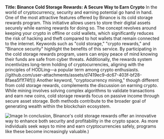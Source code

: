 **Title: Binance Cold Storage Rewards: A Secure Way to Earn Crypto**
In the world of cryptocurrency, security and earning potential go hand in hand. One of the most attractive features offered by Binance is its cold storage rewards program. This initiative allows users to store their digital assets securely while earning rewards for doing so. The concept revolves around keeping your crypto in offline or cold wallets, which significantly reduces the risk of hacking and theft compared to hot wallets that remain connected to the internet.
Keywords such as "cold storage," "crypto rewards," and "Binance security" highlight the benefits of this service. By participating in the cold storage rewards program, users can enjoy peace of mind knowing their funds are safe from cyber threats. Additionally, the rewards system incentivizes long-term holding of cryptocurrencies, aligning with the principles of HODLing—a popular term among crypto enthusiasts.
 //github.com/user-attachments/assets/d7419ec9-dc67-403f-bf28-8faea5f1f74f)))
Another keyword, "cryptocurrency mining," though different from cold storage rewards, complements the discussion on earning crypto. While mining involves solving complex algorithms to validate transactions and earn new coins, cold storage rewards focus on passive income through secure asset storage. Both methods contribute to the broader goal of generating wealth within the blockchain ecosystem.

![Image](https://github.com/user-attachments/assets/d7419ec9-dc67-403f-bf28-8faea5f1f74f)
In conclusion, Binance's cold storage rewards offer an innovative way to enhance both security and profitability in the crypto space. As more individuals seek ways to mine and earn cryptocurrencies safely, programs like these become increasingly valuable.)
